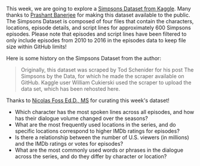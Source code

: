 This week, we are going to explore a [Simpsons Dataset from Kaggle](https://www.kaggle.com/datasets/prashant111/the-simpsons-dataset).  Many thanks to [Prashant Banerjee](https://www.kaggle.com/prashant111) for making this dataset available to the public.  The Simpsons Dataset is composed of four files that contain the characters, locations, episode details, and script lines for approximately 600 Simpsons episodes.  Please note that episodes and script lines have been filtered to only include episodes from 2010 to 2016 in the episodes data to keep file size within GitHub limits!

Here is some history on the Simpsons Dataset from the author:

> Originally, this dataset was scraped by Tod Schenider for his post The Simpsons by the Data, for which he made the scraper available on GitHub. Kaggle user William Cukierski used the scraper to upload the data set, which has been rehosted here.

Thanks to [Nicolas Foss Ed.D., MS](https://github.com/nicolasfoss) for curating this week's dataset!

* Which character has the most spoken lines across all episodes, and how has their dialogue volume changed over the seasons?
* What are the most frequently used locations in the series, and do specific locations correspond to higher IMDb ratings for episodes?
* Is there a relationship between the number of U.S. viewers (in millions) and the IMDb ratings or votes for episodes?
* What are the most commonly used words or phrases in the dialogue across the series, and do they differ by character or location?